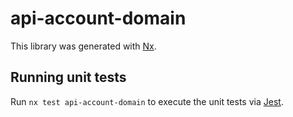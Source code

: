 # api-account-domain

This library was generated with [Nx](https://nx.dev).

## Running unit tests

Run `nx test api-account-domain` to execute the unit tests via [Jest](https://jestjs.io).
